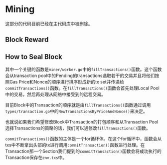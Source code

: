 # Mining

这部分的代码目前已经在主代码库中被删除。

## Block Reward

## How to Seal Block

其中一个关键的函数是`miner/worker.go`中的`fillTransactions()`函数。这个函数会从transaction pool中的Pending的transactions选取若干的交易并且将他们按照Gas Price和Nonce的顺序进行排序形成新的tx set并传递给`commitTransactions()`函数。在`fillTransactions()`函数会首先处理Local Pool中的交易，然后再处理从网络中接受到的远程交易。

目前Block中的Transaction的顺序就是由`fillTransactions()`函数通过调用`types/transaction.go`中的`NewTransactionsByPriceAndNonce()`来决定。

也就说如果我们希望修改Block中Transaction的打包顺序和从Transaction Pool选择Transactions的策略的话，我们可以通修改`fillTransactions()`函数。

`commitTransactions()`函数的主体是一个for循环体。在这个for循环中，函数会从txs中不断拿出头部的tx进行调用`commitTransaction()`函数进行处理。在Transaction那一个Section我们提到的`commitTransaction()`函数会将成功执行的Transaction保存在`env.txs`中。

